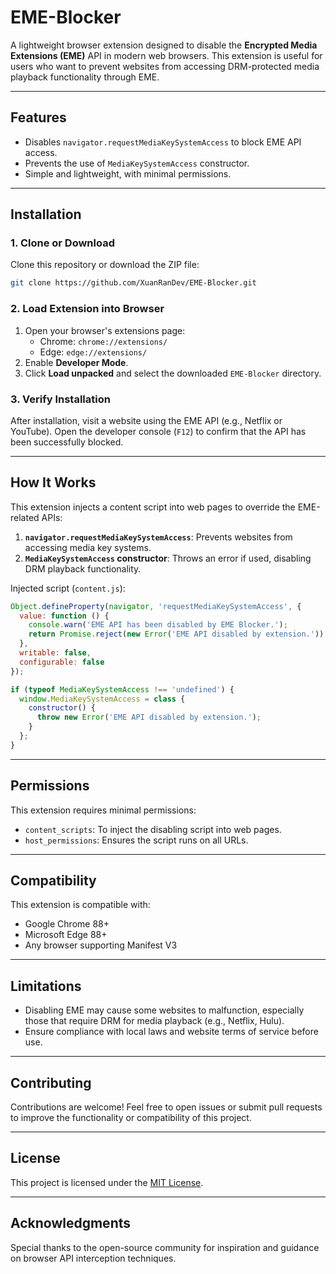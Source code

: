 # **EME-Blocker**  
A lightweight browser extension designed to disable the **Encrypted Media Extensions (EME)** API in modern web browsers. This extension is useful for users who want to prevent websites from accessing DRM-protected media playback functionality through EME.

---

## **Features**  
- Disables `navigator.requestMediaKeySystemAccess` to block EME API access.  
- Prevents the use of `MediaKeySystemAccess` constructor.  
- Simple and lightweight, with minimal permissions.  

---

## **Installation**  

### **1. Clone or Download**  
Clone this repository or download the ZIP file:  
```bash
git clone https://github.com/XuanRanDev/EME-Blocker.git
```

### **2. Load Extension into Browser**  
1. Open your browser's extensions page:  
   - Chrome: `chrome://extensions/`  
   - Edge: `edge://extensions/`  
2. Enable **Developer Mode**.  
3. Click **Load unpacked** and select the downloaded `EME-Blocker` directory.  

### **3. Verify Installation**  
After installation, visit a website using the EME API (e.g., Netflix or YouTube). Open the developer console (`F12`) to confirm that the API has been successfully blocked.

---

## **How It Works**  
This extension injects a content script into web pages to override the EME-related APIs:  
1. **`navigator.requestMediaKeySystemAccess`**: Prevents websites from accessing media key systems.  
2. **`MediaKeySystemAccess` constructor**: Throws an error if used, disabling DRM playback functionality.

Injected script (`content.js`):  
```javascript
Object.defineProperty(navigator, 'requestMediaKeySystemAccess', {
  value: function () {
    console.warn('EME API has been disabled by EME Blocker.');
    return Promise.reject(new Error('EME API disabled by extension.'));
  },
  writable: false,
  configurable: false
});

if (typeof MediaKeySystemAccess !== 'undefined') {
  window.MediaKeySystemAccess = class {
    constructor() {
      throw new Error('EME API disabled by extension.');
    }
  };
}
```

---

## **Permissions**  
This extension requires minimal permissions:  
- `content_scripts`: To inject the disabling script into web pages.  
- `host_permissions`: Ensures the script runs on all URLs.

---

## **Compatibility**  
This extension is compatible with:  
- Google Chrome 88+  
- Microsoft Edge 88+  
- Any browser supporting Manifest V3  

---

## **Limitations**  
- Disabling EME may cause some websites to malfunction, especially those that require DRM for media playback (e.g., Netflix, Hulu).  
- Ensure compliance with local laws and website terms of service before use.

---

## **Contributing**  
Contributions are welcome! Feel free to open issues or submit pull requests to improve the functionality or compatibility of this project.

---

## **License**  
This project is licensed under the [MIT License](LICENSE).  

---

## **Acknowledgments**  
Special thanks to the open-source community for inspiration and guidance on browser API interception techniques.
